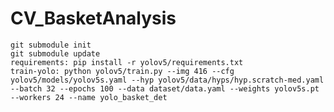 # CV_BasketAnalysis
    git submodule init
    git submodule update
    requirements: pip install -r yolov5/requirements.txt
    train-yolo: python yolov5/train.py --img 416 --cfg yolov5/models/yolov5s.yaml --hyp yolov5/data/hyps/hyp.scratch-med.yaml --batch 32 --epochs 100 --data dataset/data.yaml --weights yolov5s.pt --workers 24 --name yolo_basket_det